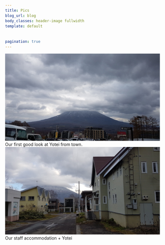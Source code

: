 ```yaml
---
title: Pics
blog_url: blog
body_classes: header-image fullwidth
template: default


pagination: true
---
```


<div class="pics-container">
    <div class="image large">
        <a rel="lightbox" data-width="1280" data-height="800" href="/user/pages/images/yotei1.jpg"><img title="Yotei" src="/user/pages/images/yotei1.jpg" /></a>
        <span class="text">Our first good look at Yotei from town.</span>
    </div>
    <div class="image large">
        <a rel="lightbox" data-width="1280" data-height="800" href="/user/pages/images/renient-yotei.jpg"><img title="Yotei" src="/user/pages/images/renient-yotei.jpg" /></a>
        <span class="text">Our staff accommodation + Yotei</span>     
    </div>   
</div>


